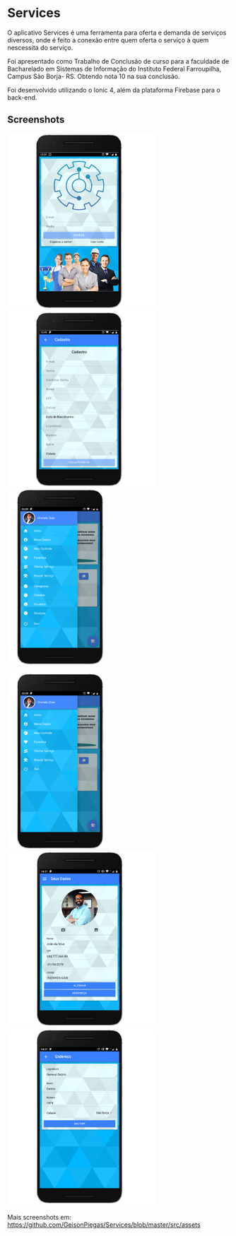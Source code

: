 # Services

O aplicativo Services é uma ferramenta para oferta e demanda de serviços diversos, onde é feito a conexão 
entre quem oferta o serviço à quem nescessita do serviço.

Foi apresentado como Trabalho de Conclusão de curso para a faculdade de Bacharelado em Sistemas de Informação
do Instituto Federal Farroupilha, Campus São Borja- RS. Obtendo nota 10 na sua conclusão. 

Foi desenvolvido utilizando o Ionic 4, além da plataforma Firebase para o back-end.

## Screenshots

<img src="https://github.com/GeisonPiegas/Services/blob/master/src/assets/1.png" height="400"><img src="https://github.com/GeisonPiegas/Services/blob/master/src/assets/2.png" height="400"><img src="https://github.com/GeisonPiegas/Services/blob/master/src/assets/3.png" height="400">

<img src="https://github.com/GeisonPiegas/Services/blob/master/src/assets/4.png" height="400"><img src="https://github.com/GeisonPiegas/Services/blob/master/src/assets/5.png" height="400"><img src="https://github.com/GeisonPiegas/Services/blob/master/src/assets/6.png" height="400">
                                                                                            
Mais screenshots em: https://github.com/GeisonPiegas/Services/blob/master/src/assets

